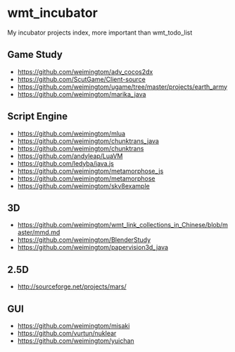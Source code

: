 # wmt_incubator
My incubator projects index, more important than wmt_todo_list  

## Game Study  
* https://github.com/weimingtom/adv_cocos2dx  
* https://github.com/ScutGame/Client-source  
* https://github.com/weimingtom/ugame/tree/master/projects/earth_army  
* https://github.com/weimingtom/marika_java  

## Script Engine     
* https://github.com/weimingtom/mlua  
* https://github.com/weimingtom/chunktrans_java  
* https://github.com/weimingtom/chunktrans  
* https://github.com/andyleap/LuaVM  
* https://github.com/ledyba/java.js  
* https://github.com/weimingtom/metamorphose_js  
* https://github.com/weimingtom/metamorphose  
* https://github.com/weimingtom/skv8example  

## 3D  
* https://github.com/weimingtom/wmt_link_collections_in_Chinese/blob/master/mmd.md  
* https://github.com/weimingtom/BlenderStudy  
* https://github.com/weimingtom/papervision3d_java  

## 2.5D  
* http://sourceforge.net/projects/mars/  

## GUI  
* https://github.com/weimingtom/misaki  
* https://github.com/vurtun/nuklear  
* https://github.com/weimingtom/yuichan  
